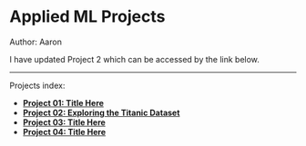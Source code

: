# Applied ML Projects

Author: Aaron

I have updated Project 2 which can be accessed by the link below.

--- 

Projects index:

- [**Project 01: Title Here**](project01/README.md)
- [**Project 02: Exploring the Titanic Dataset**](project02/README.md)
- [**Project 03: Title Here**](project03/README.md)
- [**Project 04: Title Here**](project04/README.md)
